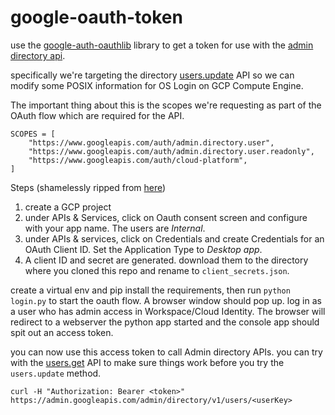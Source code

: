 # google-oauth-token

use the [google-auth-oauthlib](https://github.com/googleapis/google-api-python-client/blob/main/docs/oauth.md) library to get a token for use with the [admin directory api](https://developers.google.com/admin-sdk/directory/v1/guides/authorizing).

specifically we're targeting the directory [users.update](https://developers.google.com/admin-sdk/directory/reference/rest/v1/users/update) API so we can modify some POSIX information for OS Login on GCP Compute Engine.

The important thing about this is the scopes we're requesting as part of the OAuth flow which are required for the API.

```
SCOPES = [
    "https://www.googleapis.com/auth/admin.directory.user",
    "https://www.googleapis.com/auth/admin.directory.user.readonly",
    "https://www.googleapis.com/auth/cloud-platform",
]
```


Steps (shamelessly ripped from [here](https://developers.google.com/identity/protocols/oauth2))
1. create a GCP project
2. under APIs & Services, click on Oauth consent screen and configure with your app name.  The users are *Internal*.
3. under APIs & services, click on Credentials and create Credentials for an OAuth Client ID. Set the Application Type to *Desktop app*.
4. A client ID and secret are generated.  download them to the directory where you cloned this repo and rename to `client_secrets.json`.


create a virtual env and pip install the requirements, then run `python login.py` to start the oauth flow.  A browser window should pop up. log in as a user who has admin access in Workspace/Cloud Identity.  The browser will redirect to a webserver the python app started and the console app should spit out an access token.

you can now use this access token to call Admin directory APIs.  you can try with the [users.get](https://developers.google.com/admin-sdk/directory/reference/rest/v1/users/get) API to make sure things work before you try the `users.update` method.

```
curl -H "Authorization: Bearer <token>" https://admin.googleapis.com/admin/directory/v1/users/<userKey>
```

